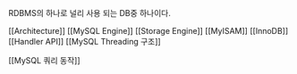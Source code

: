 RDBMS의 하나로 널리 사용 되는 DB중 하나이다.

[[Architecture]]
[[MySQL Engine]]
[[Storage Engine]]
[[MyISAM]]
[[InnoDB]]
[[Handler API]]
[[MySQL Threading 구조]]

[[MySQL 쿼리 동작]]
